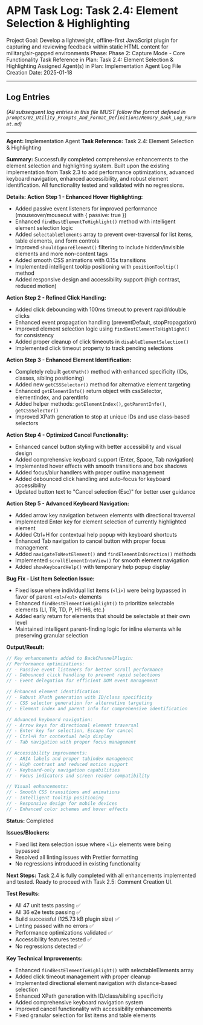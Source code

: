 # APM Task Log: Task 2.4: Element Selection & Highlighting

Project Goal: Develop a lightweight, offline-first JavaScript plugin for capturing and reviewing feedback within static HTML content for military/air-gapped environments
Phase: Phase 2: Capture Mode - Core Functionality 
Task Reference in Plan: Task 2.4: Element Selection & Highlighting
Assigned Agent(s) in Plan: Implementation Agent
Log File Creation Date: 2025-01-18

---

## Log Entries

*(All subsequent log entries in this file MUST follow the format defined in `prompts/02_Utility_Prompts_And_Format_Definitions/Memory_Bank_Log_Format.md`)*

---
**Agent:** Implementation Agent
**Task Reference:** Task 2.4: Element Selection & Highlighting

**Summary:**
Successfully completed comprehensive enhancements to the element selection and highlighting system. Built upon the existing implementation from Task 2.3 to add performance optimizations, advanced keyboard navigation, enhanced accessibility, and robust element identification. All functionality tested and validated with no regressions.

**Details:**
**Action Step 1 - Enhanced Hover Highlighting:**
- Added passive event listeners for improved performance (mouseover/mouseout with { passive: true })
- Enhanced `findBestElementToHighlight()` method with intelligent element selection logic
- Added `selectableElements` array to prevent over-traversal for list items, table elements, and form controls
- Improved `shouldIgnoreElement()` filtering to include hidden/invisible elements and more non-content tags
- Added smooth CSS animations with 0.15s transitions
- Implemented intelligent tooltip positioning with `positionTooltip()` method
- Added responsive design and accessibility support (high contrast, reduced motion)

**Action Step 2 - Refined Click Handling:**
- Added click debouncing with 100ms timeout to prevent rapid/double clicks
- Enhanced event propagation handling (preventDefault, stopPropagation)
- Improved element selection logic using `findBestElementToHighlight()` for consistency
- Added proper cleanup of click timeouts in `disableElementSelection()`
- Implemented click timeout property to track pending selections

**Action Step 3 - Enhanced Element Identification:**
- Completely rebuilt `getXPath()` method with enhanced specificity (IDs, classes, sibling positioning)
- Added new `getCSSSelector()` method for alternative element targeting
- Enhanced `getElementInfo()` return object with cssSelector, elementIndex, and parentInfo
- Added helper methods: `getElementIndex()`, `getParentInfo()`, `getCSSSelector()`
- Improved XPath generation to stop at unique IDs and use class-based selectors

**Action Step 4 - Optimized Cancel Functionality:**
- Enhanced cancel button styling with better accessibility and visual design
- Added comprehensive keyboard support (Enter, Space, Tab navigation)
- Implemented hover effects with smooth transitions and box shadows
- Added focus/blur handlers with proper outline management
- Added debounced click handling and auto-focus for keyboard accessibility
- Updated button text to "Cancel selection (Esc)" for better user guidance

**Action Step 5 - Advanced Keyboard Navigation:**
- Added arrow key navigation between elements with directional traversal
- Implemented Enter key for element selection of currently highlighted element
- Added Ctrl+H for contextual help popup with keyboard shortcuts
- Enhanced Tab navigation to cancel button with proper focus management
- Added `navigateToNextElement()` and `findElementInDirection()` methods
- Implemented `scrollElementIntoView()` for smooth element navigation
- Added `showKeyboardHelp()` with temporary help popup display

**Bug Fix - List Item Selection Issue:**
- Fixed issue where individual list items (`<li>`) were being bypassed in favor of parent `<ol>`/`<ul>` elements
- Enhanced `findBestElementToHighlight()` to prioritize selectable elements (LI, TR, TD, P, H1-H6, etc.)
- Added early return for elements that should be selectable at their own level
- Maintained intelligent parent-finding logic for inline elements while preserving granular selection

**Output/Result:**
```typescript
// Key enhancements added to BackChannelPlugin:
// Performance optimizations:
// - Passive event listeners for better scroll performance
// - Debounced click handling to prevent rapid selections
// - Event delegation for efficient DOM event management

// Enhanced element identification:
// - Robust XPath generation with ID/class specificity
// - CSS selector generation for alternative targeting
// - Element index and parent info for comprehensive identification

// Advanced keyboard navigation:
// - Arrow keys for directional element traversal
// - Enter key for selection, Escape for cancel
// - Ctrl+H for contextual help display
// - Tab navigation with proper focus management

// Accessibility improvements:
// - ARIA labels and proper tabindex management
// - High contrast and reduced motion support
// - Keyboard-only navigation capabilities
// - Focus indicators and screen reader compatibility

// Visual enhancements:
// - Smooth CSS transitions and animations
// - Intelligent tooltip positioning
// - Responsive design for mobile devices
// - Enhanced color schemes and hover effects
```

**Status:** Completed

**Issues/Blockers:**
- Fixed list item selection issue where `<li>` elements were being bypassed
- Resolved all linting issues with Prettier formatting
- No regressions introduced in existing functionality

**Next Steps:**
Task 2.4 is fully completed with all enhancements implemented and tested. Ready to proceed with Task 2.5: Comment Creation UI.

**Test Results:**
- All 47 unit tests passing ✅
- All 36 e2e tests passing ✅
- Build successful (125.73 kB plugin size) ✅
- Linting passed with no errors ✅
- Performance optimizations validated ✅
- Accessibility features tested ✅
- No regressions detected ✅

**Key Technical Improvements:**
- Enhanced `findBestElementToHighlight()` with selectableElements array
- Added click timeout management with proper cleanup
- Implemented directional element navigation with distance-based selection
- Enhanced XPath generation with ID/class/sibling specificity
- Added comprehensive keyboard navigation system
- Improved cancel functionality with accessibility enhancements
- Fixed granular selection for list items and table elements